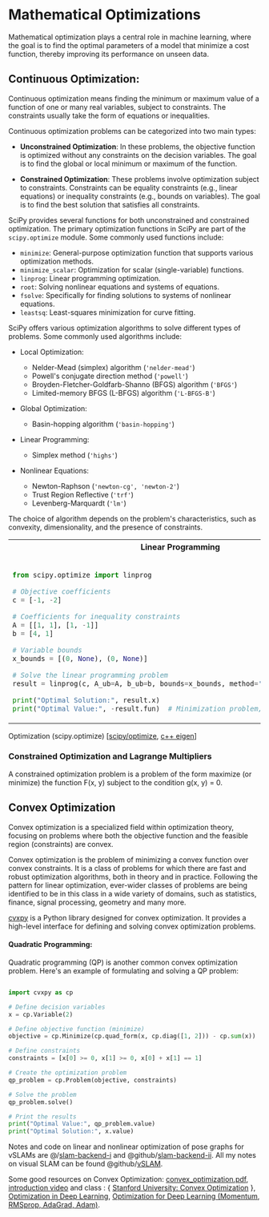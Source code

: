 # Mathematical Optimizations

Mathematical optimization plays a central role in machine learning, where the goal is to find the optimal parameters of a model that minimize a cost function, thereby improving its performance on unseen data. 

## Continuous Optimization:

Continuous optimization means finding the minimum or maximum value of a function of one or many real variables, subject to constraints. The constraints usually take the form of equations or inequalities. 

Continuous optimization problems can be categorized into two main types:

- <b>Unconstrained Optimization</b>: In these problems, the objective function is optimized without any constraints on the decision variables. The goal is to find the global or local minimum or maximum of the function.

- <b>Constrained Optimization</b>: These problems involve optimization subject to constraints. Constraints can be equality constraints (e.g., linear equations) or inequality constraints (e.g., bounds on variables). The goal is to find the best solution that satisfies all constraints.

SciPy provides several functions for both unconstrained and constrained optimization. The primary optimization functions in SciPy are part of the `scipy.optimize` module. Some commonly used functions include:

- `minimize`: General-purpose optimization function that supports various optimization methods.
- `minimize_scalar`: Optimization for scalar (single-variable) functions.
- `linprog`: Linear programming optimization.
- `root`: Solving nonlinear equations and systems of equations.
- `fsolve`: Specifically for finding solutions to systems of nonlinear equations.
- `leastsq`: Least-squares minimization for curve fitting.

SciPy offers various optimization algorithms to solve different types of problems. Some commonly used algorithms include:

- Local Optimization:
    + Nelder-Mead (simplex) algorithm (`'nelder-mead'`)
    + Powell's conjugate direction method (`'powell'`)
    + Broyden-Fletcher-Goldfarb-Shanno (BFGS) algorithm (`'BFGS'`)
    + Limited-memory BFGS (L-BFGS) algorithm (`'L-BFGS-B'`)

- Global Optimization:
    + Basin-hopping algorithm (`'basin-hopping'`)
- Linear Programming:
    + Simplex method (`'highs'`)
- Nonlinear Equations:
    + Newton-Raphson (`'newton-cg', 'newton-2'`)
    + Trust Region Reflective (`'trf'`)
    + Levenberg-Marquardt (`'lm'`)

The choice of algorithm depends on the problem's characteristics, such as convexity, dimensionality, and the presence of constraints.

<table width=100%>
<tr>
<th>Linear Programming</th>
<th>Nonlinear Optimization</th>
</tr>
<tr>
<td>

```python

from scipy.optimize import linprog

# Objective coefficients
c = [-1, -2]

# Coefficients for inequality constraints
A = [[1, 1], [1, -1]]
b = [4, 1]

# Variable bounds
x_bounds = [(0, None), (0, None)]

# Solve the linear programming problem
result = linprog(c, A_ub=A, b_ub=b, bounds=x_bounds, method='highs')

print("Optimal Solution:", result.x)
print("Optimal Value:", -result.fun)  # Minimization problem, so negate the result


```
</td>
<td>

```python

from scipy.optimize import minimize

# Define the objective function
def objective(x):
    return x[0]**2 + x[1]**2

# Initial guess
x0 = [1.0, 1.0]

# Minimize the objective function with bounds
result = minimize(objective, x0, method='SLSQP', bounds=[(-1, 1), (-1, 1)])

print("Optimal Solution:", result.x)
print("Optimal Value:", result.fun)


```
</td>
</tr>
</table>

Optimization (scipy.optimize) [[scipy/optimize](https://docs.scipy.org/doc/scipy/tutorial/optimize.html), [c++ eigen](https://eigen.tuxfamily.org/index.php?title=Main_Page)] 


### Constrained Optimization and Lagrange Multipliers

A constrained optimization problem is a problem of the form
maximize (or minimize) the function F(x, y) subject to the
condition g(x, y) = 0.


## Convex Optimization

Convex optimization is a specialized field within optimization theory, focusing on problems where both the objective function and the feasible region (constraints) are convex.

Convex optimization is the problem of minimizing a convex function over convex constraints. It is a class of problems for which there are fast and robust optimization algorithms, both in theory and in practice. Following the pattern for linear optimization, ever-wider classes of problems are being identified to be in this class in a wide variety of domains, such as statistics, finance, signal processing, geometry and many more. 

[cvxpy](https://github.com/cvxpy/cvxpy) is a Python library designed for convex optimization. It provides a high-level interface for defining and solving convex optimization problems.

#### Quadratic Programming: 

Quadratic programming (QP) is another common convex optimization problem. Here's an example of formulating and solving a QP problem:

```python

import cvxpy as cp

# Define decision variables
x = cp.Variable(2)

# Define objective function (minimize)
objective = cp.Minimize(cp.quad_form(x, cp.diag([1, 2])) - cp.sum(x))

# Define constraints
constraints = [x[0] >= 0, x[1] >= 0, x[0] + x[1] == 1]

# Create the optimization problem
qp_problem = cp.Problem(objective, constraints)

# Solve the problem
qp_problem.solve()

# Print the results
print("Optimal Value:", qp_problem.value)
print("Optimal Solution:", x.value)


```



Notes and code on linear and nonlinear optimization of pose graphs for vSLAMs are @/[slam-backend-i](https://github.com/florist-notes/aicore_n/blob/main/notes/code/slam/optimization.MD) and @github/[slam-backend-ii](https://github.com/florist-notes/aicore_n/blob/main/notes/code/slam/optimization2.MD). All my notes on visual SLAM can be found @github/[vSLAM](https://github.com/florist-notes/aicore_n/blob/main/notes/code/slam/README.MD). 

Some good resources on Convex Optimization: [convex_optimization.pdf](./notes/convexopt.pdf), [introduction video](https://youtu.be/oLowhs83aHk?si=wb0bQ1pB7bpv4MaL) and class : { [Stanford University: Convex Optimization](https://www.edx.org/learn/engineering/stanford-university-convex-optimization) }, [Optimization in Deep Learning](https://youtu.be/M2xkmc2oHUc?si=aNzpW22Xf5Yxz5aM), [Optimization for Deep Learning (Momentum, RMSprop, AdaGrad, Adam)](https://youtu.be/NE88eqLngkg?si=sYYHEkvpIJjhe96u).
